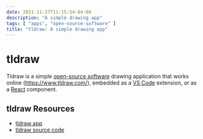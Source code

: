```yaml
---
date: 2021-11-27T11:15:54-04:00
description: "A simple drawing app"
tags: [ "apps", "open-source-software" ]
title: "tldraw: A simple drawing app"
---
```


# tldraw

Tldraw is a simple [open-source software](open-source.md) drawing application that works online (<https://www.tldraw.com/>), embedded as a [VS Code](vscode.md) extension, or as a [React](react.md) component.

## tldraw Resources

* [tldraw app](https://www.tldraw.com/)
* [tldraw source code](https://github.com/tldraw/tldraw)
